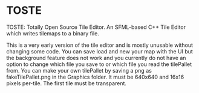 # TOSTE
TOSTE: Totally Open Source Tile Editor.  An SFML-based C++ Tile Editor which writes tilemaps to a binary file.

This is a very early version of the tile editor and is mostly unusable without changing some code.  You can save load and new your map with the UI but the background feature does not work and you currently do not have an option to change which file you save to or which file you read the tilePallet from.  You can make your own tilePallet by saving a png as fakeTilePallet.png in the Graphics folder.  It must be 640x640 and 16x16 pixels per-tile.  The first tile must be transparent.
